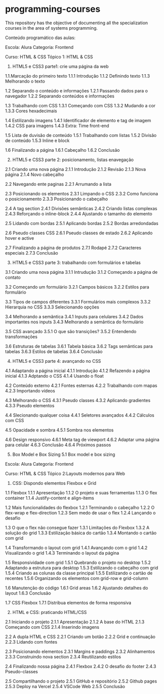 # programming-courses
This repository has the objective of documenting all the specialization courses in the area of systems programming.

Conteúdo programático das aulas:

Escola: Alura
Categoria: Frontend

Curso: HTML & CSS
Tópico 1: HTML & CSS

1. HTML5 e CSS3 parte1: crie uma página da web

1.1.Marcação do primeiro texto
1.1.1 Introdução
1.1.2 Definindo texto
1.1.3 Melhorando o texto

1.2 Separando o conteúdo e informações
1.2.1 Passando dados para o navegador
1.2.2 Separando conteúdos e informações

1.3 Trabalhando com CSS
1.3.1 Começando com CSS
1.3.2 Mudando a cor
1.3.3 Cores hexadecimais

1.4 Estilizando imagens
1.4.1 Identificador de elemento e tag de imagem
1.4.2 CSS para imagens
1.4.3 Extra: Time front-end

1.5 Lista de duvisão de conteúdo
1.5.1 Trabalhando com listas
1.5.2 Divisão de conteúdo
1.5.3 Inline e block

1.6 Finalizando a página
1.6.1 Cabeçalho
1.6.2 Conclusão

2. HTML5 e CSS3 parte 2: posicionamento, listas enavegação

2.1 Criando uma nova página
2.1.1 Introdução
2.1.2 Revisão
2.1.3 Nova página
2.1.4 Novo cabeçalho

2.2 Navegando ente paginas
2.2.1 Arrumando a lista

2.3 Posicionando os elementos
2.3.1 Limpando o CSS
2.3.2 Como funciona o posicionamento
2.3.3 Posicionando o cabeçalho

2.4 A tag section
2.4.1 Divisões semânticas
2.4.2 Criando listas complexas
2.4.3 Reforçando o inline-block
2.4.4 Ajustando o tamanho do elemento

2.5 Lidando com bordas
2.5.1 Aplicando bordas
2.5.2 Bordas arredondadas

2.6 Pseudo classes CSS
2.6.1 Pseudo classes de estado
2.6.2 Aplicando hover e active

2.7 Finalizando a página de produtos
2.7.1 Rodapé
2.7.2 Caracteres especiais
2.7.3 Conclusão

3. HTML5 e CSS3 parte 3: trabalhando com formulários e tabelas

3.1 Criando uma nova página
3.1.1 Intrudução
3.1.2 Começando a página de contato

3.2 Começando um formulário
3.2.1 Campos básicos
3.2.2 Estilos para formulário

3.3 Tipos de campos diferentes
3.3.1 Formulários mais complexos
3.3.2 Hierarquia no CSS
3.3.3 Selecionando opções

3.4 Melhorando a semântica
3.4.1 Inputs para celulares
3.4.2 Dados importantes nos inputs
3.4.3 Melhorando a semântica do formulário

3.5 CSS avançado
3.5.1 O que são transições?
3.5.2 Entendendo transformações

3.6 Estruturas de tabelas
3.6.1 Tabela básica
3.6.2 Tags semânticas para tabelas
3.6.3 Estilos de tabelas
3.6.4 Conclusão

4. HTML5 e CSS3 parte 4: avançando no CSS

4.1 Adaptando a página inicial
4.1.1 Introdução
4.1.2 Refazendo a página inicial
4.1.3 Adptando o CSS
4.1.4 Usando o float

4.2 Conteúdo externo
4.2.1 Fontes esternas
4.2.2 Trabalhando com mapas
4.2.3 Importando vídeos

4.3 Melhorando o CSS
4.3.1 Pseudo classes
4.3.2 Aplicando gradientes
4.3.3 Pseudo elementos

4.4 Slecionando qualquer coisa
4.4.1 Seletores avançados
4.4.2 Cálculos com CSS

4.5 Opacidade e sombra
4.5.1 Sombra nos elementos

4.6 Design responsivo
4.6.1 Meta tag de viewport
4.6.2 Adaptar uma página para celular
4.6.3 Conclusão
4.6.4 Próximos passos

5. Box Model e Box Sizing
5.1 Box model e box sizing

Escola: Alura
Categoria: Frontend

Curso: HTML & CSS
Tópico 2:Layouts modernos para Web

1. CSS: Dispondo elementos Flexbox e Grid

1.1 Flexbox
1.1.1 Apresentação
1.1.2 O projeto e suas ferramentas
1.1.3 O flex container
1.1.4 Justify-content e align-items

1.2 Mais funcionalidades do flexbox
1.2.1 Terminando o cabeçalho
1.2.2 O flex-wrap e flex-direction
1.2.3 Sem medo de usar o flex
1.2.4 Lançando o desafio

1.3 O que o flex não consegue fazer
1.3.1 Limitações do Flexbox
1.3.2 A solução do grid
1.3.3 Estilização básica do cartão
1.3.4 Montando o cartão com grid

1.4 Transformando o layout com grid
1.4.1 Avançando com o grid
1.4.2 Visualizando o grid
1.4.3 Terminando o layout da página

1.5 Responsividade com grid
1.5.1 Quebrando o projeto no desktop
1.5.2 Adaptando a estrutura para desktop
1.5.3 Estilizando o cabeçalho com grid
1.5.4 Criando as colunas da classe principal
1.5.5 Estilizando o cartão de recentes
1.5.6 Organizando os elementos com grid-row e grid-column

1.6 Manutenção do código
1.6.1 Grid areas
1.6.2 Ajustando detalhes do layout
1.6.3 Conclusão

1.7 CSS Flexbox
1.7.1 Distribua elementos de forma responsiva

2. HTML e CSS: praticando HTML/CSS

2.1 Iniciando o projeto
2.1.1 Apresentação
2.1.2 A base do HTML
2.1.3 Começando com CSS
2.1.4 Inserindo imagens

2.2 A dupla HTML e CSS
2.2.1 Criando um botão
2.2.2 Grid e continuação
2.2.3 Lidando com fontes

2.3 Posicionando elementos
2.3.1 Margins e paddings
2.3.2 Alinhamentos
2.3.3 Construindo nova section
2.3.4 Reutilizando estilos

2.4 Finalizando nossa página
2.4.1 Flexbox
2.4.2 O desafio do footer
2.4.3 Pseudo-classes

2.5 Compartilhando o projeto
2.5.1 GitHub e repositório
2.5.2 Github pages
2.5.3 Deploy na Vercel
2.5.4 VSCode Web
2.5.5 Conclusão








